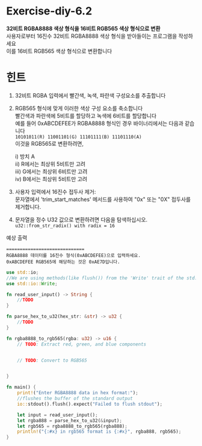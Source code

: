 # Exercise-diy-6.2

**32비트 RGBA8888 색상 형식을 16비트 RGB565 색상 형식으로 변환**  
사용자로부터 16진수 32비트 RGBA8888 색상 형식을 받아들이는 프로그램을 작성하세요  
이를 16비트 RGB565 색상 형식으로 변환합니다  

힌트  
============================

1. 32비트 RGBA 입력에서 빨간색, 녹색, 파란색 구성요소를 추출합니다
2. RGB565 형식에 맞게 이러한 색상 구성 요소를 축소합니다  
   빨간색과 파란색에 5비트를 할당하고 녹색에 6비트를 할당합니다  
   예를 들어 0xABCDEFEE가 RGBA8888 형식인 경우 바이너리에서는 다음과 같습니다  
   `10101011(R) 11001101(G) 11101111(B) 11101110(A)`  
   이것을 RGB565로 변환하려면,  
 
   i) 방치 A  
   ii) R에서는 최상위 5비트만 고려  
   iii) G에서는 최상위 6비트만 고려  
   iv) B에서는 최상위 5비트만 고려  

3. 사용자 입력에서 16진수 접두사 제거:  
   문자열에서 'trim_start_matches' 메서드를 사용하여 "0x" 또는 "0X" 접두사를 제거합니다.
4. 문자열을 정수 U32 값으로 변환하려면 다음을 탐색하십시오.  
   `u32::from_str_radix() with radix = 16`


예상 출력  

```
=============================
RGBA8888 데이터를 16진수 형식(0xABCDEFEE)으로 입력하세요.
0xABCDEFEE RGB565에 해당하는 것은 0xAE7D입니다.
```


```rust
use std::io;
//We are using methods(like flush()) from the 'Write' trait of the std::io module
use std::io::Write;

fn read_user_input() -> String {
    //TODO
}

fn parse_hex_to_u32(hex_str: &str) -> u32 {
    //TODO
}

fn rgba8888_to_rgb565(rgba: u32) -> u16 {
    // TODO: Extract red, green, and blue components


    // TODO: Convert to RGB565


}

fn main() {
    print!("Enter RGBA8888 data in hex format:");
    //flushes the buffer of the standard output
    io::stdout().flush().expect("Failed to flush stdout");

    let input = read_user_input();
    let rgba888 = parse_hex_to_u32(&input);
    let rgb565 = rgba8888_to_rgb565(rgba888);
    println!("{:#x} in rgb565 format is {:#x}", rgba888, rgb565);
}
```